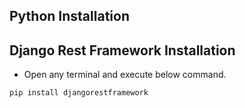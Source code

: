 ## Python Installation

## Django Rest Framework Installation
-   Open any terminal and execute below command.
~~~
pip install djangorestframework
~~~